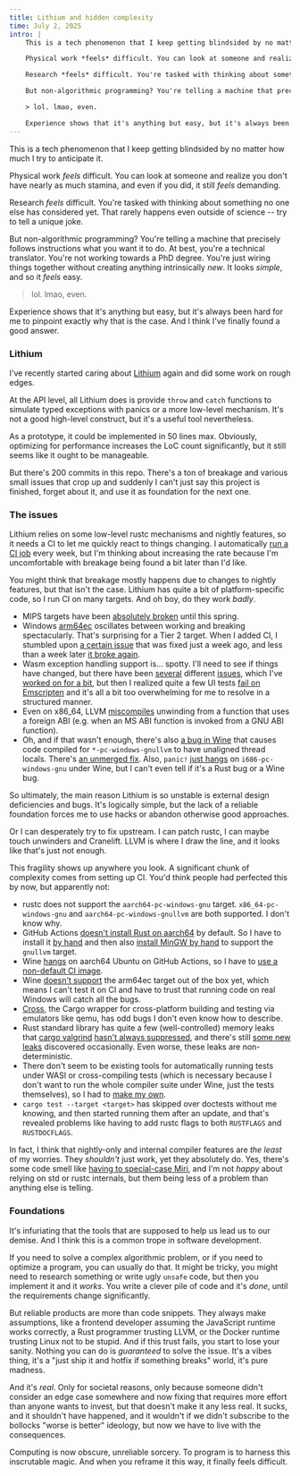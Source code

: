 ```yaml
---
title: Lithium and hidden complexity
time: July 2, 2025
intro: |
    This is a tech phenomenon that I keep getting blindsided by no matter how much I try to anticipate it.

    Physical work *feels* difficult. You can look at someone and realize you don't have nearly as much stamina, and even if you did, it still *feels* demanding.

    Research *feels* difficult. You're tasked with thinking about something no one else has considered yet. That rarely happens even outside of science -- try to tell a unique joke.

    But non-algorithmic programming? You're telling a machine that precisely follows instructions what you want it to do. At best, you're a technical translator. You're not working towards a PhD degree. You're just wiring things together without creating anything intrinsically *new*. It looks *simple*, and so it *feels* easy.

    > lol. lmao, even.

    Experience shows that it's anything but easy, but it's always been hard for me to pinpoint exactly why that is the case. And I think I've finally found a good answer.
---
```


This is a tech phenomenon that I keep getting blindsided by no matter how much I try to anticipate it.

Physical work *feels* difficult. You can look at someone and realize you don't have nearly as much stamina, and even if you did, it still *feels* demanding.

Research *feels* difficult. You're tasked with thinking about something no one else has considered yet. That rarely happens even outside of science -- try to tell a unique joke.

But non-algorithmic programming? You're telling a machine that precisely follows instructions what you want it to do. At best, you're a technical translator. You're not working towards a PhD degree. You're just wiring things together without creating anything intrinsically *new*. It looks *simple*, and so it *feels* easy.

> lol. lmao, even.

Experience shows that it's anything but easy, but it's always been hard for me to pinpoint exactly why that is the case. And I think I've finally found a good answer.


### Lithium

I've recently started caring about [Lithium](https://github.com/iex-rs/lithium) again and did some work on rough edges.

At the API level, all Lithium does is provide `throw` and `catch` functions to simulate typed exceptions with panics or a more low-level mechanism. It's not a good high-level construct, but it's a useful tool nevertheless.

As a prototype, it could be implemented in 50 lines max. Obviously, optimizing for performance increases the LoC count significantly, but it still seems like it ought to be manageable.

But there's 200 commits in this repo. There's a ton of breakage and various small issues that crop up and suddenly I can't just say this project is finished, forget about it, and use it as foundation for the next one.


### The issues

Lithium relies on some low-level rustc mechanisms and nightly features, so it needs a CI to let me quickly react to things changing. I automatically [run a CI job](https://github.com/iex-rs/lithium/blob/147520243e1eb9e2679e7ed612254055bd9c7c09/.github/workflows/ci.yml#L7) every week, but I'm thinking about increasing the rate because I'm uncomfortable with breakage being found a bit later than I'd like.

You might think that breakage mostly happens due to changes to nightly features, but that isn't the case. Lithium has quite a bit of platform-specific code, so I run CI on many targets. And oh boy, do they work *badly*.

- MIPS targets have been [absolutely broken](https://github.com/rust-lang/rust/issues/102722) until this spring.
- Windows [arm64ec](http://www.emulators.com/docs/abc_arm64ec_explained.htm) oscillates between working and breaking spectacularly. That's surprising for a Tier 2 target. When I added CI, I stumbled upon [a certain issue](https://github.com/rust-lang/rust/issues/138541) that was fixed just a week ago, and less than a week later [it broke again](https://github.com/rust-lang/rust/issues/143253).
- Wasm exception handling support is... spotty. I'll need to see if things have changed, but there have been [several](https://github.com/rust-lang/rust/issues/132416) different [issues](https://github.com/rust-lang/rust/issues/135665), which I've [worked on for a bit](https://github.com/rust-lang/rust/pull/136200), but then I realized quite a few UI tests [fail on Emscripten](https://github.com/rust-lang/rust/pull/136199) and it's all a bit too overwhelming for me to resolve in a structured manner.
- Even on x86_64, LLVM [miscompiles](https://github.com/llvm/llvm-project/issues/112943) unwinding from a function that uses a foreign ABI (e.g. when an MS ABI function is invoked from a GNU ABI function).
- Oh, and if that wasn't enough, there's also [a bug in Wine](https://bugs.winehq.org/show_bug.cgi?id=57700) that causes code compiled for `*-pc-windows-gnullvm` to have unaligned thread locals. There's [an unmerged fix](https://gitlab.winehq.org/wine/wine/-/merge_requests/7251). Also, `panic!` [just hangs](https://github.com/rust-lang/rust/issues/135717) on `i686-pc-windows-gnu` under Wine, but I can't even tell if it's a Rust bug or a Wine bug.

So ultimately, the main reason Lithium is so unstable is external design deficiencies and bugs. It's logically simple, but the lack of a reliable foundation forces me to use hacks or abandon otherwise good approaches.

Or I can desperately try to fix upstream. I can patch rustc, I can maybe touch unwinders and Cranelift. LLVM is where I draw the line, and it looks like that's just not enough.

This fragility shows up anywhere you look. A significant chunk of complexity comes from setting up CI. You'd think people had perfected this by now, but apparently not:

- rustc does not support the `aarch64-pc-windows-gnu` target. `x86_64-pc-windows-gnu` and `aarch64-pc-windows-gnullvm` are both supported. I don't know why.
- GitHub Actions [doesn't install Rust on aarch64](https://github.com/actions/partner-runner-images/issues/77) by default. So I have to install it [by hand](https://github.com/iex-rs/lithium/blob/9e7a1b551231d87d13746d57af0de4b7fb36eb7e/.github/workflows/ci.yml#L228) and then also [install MinGW by hand](https://github.com/iex-rs/lithium/blob/9e7a1b551231d87d13746d57af0de4b7fb36eb7e/.github/workflows/ci.yml#L241) to support the `gnullvm` target.
- Wine [hangs](https://github.com/actions/partner-runner-images/issues/31) on aarch64 Ubuntu on GitHub Actions, so I have to [use a non-default CI image](https://github.com/iex-rs/lithium/blob/9e7a1b551231d87d13746d57af0de4b7fb36eb7e/.github/workflows/ci.yml#L318).
- Wine [doesn't support](https://bugs.winehq.org/show_bug.cgi?id=58092) the arm64ec target out of the box yet, which means I can't test it on CI and have to trust that running code on real Windows will catch all the bugs.
- [Cross](https://github.com/cross-rs/cross), the Cargo wrapper for cross-platform building and testing via emulators like qemu, has odd bugs I don't even know how to describe.
- Rust standard library has quite a few (well-controlled) memory leaks that [cargo valgrind](https://github.com/jfrimmel/cargo-valgrind) [hasn't always suppressed](https://github.com/jfrimmel/cargo-valgrind/issues/111), and there's still [some new leaks](https://github.com/jfrimmel/cargo-valgrind/pull/127) discovered occasionally. Even worse, these leaks are non-deterministic.
- There don't seem to be existing tools for automatically running tests under WASI or cross-compiling tests (which is necessary because I don't want to run the whole compiler suite under Wine, just the tests themselves), so I had to [make my own](https://github.com/iex-rs/lithium/tree/ad96472cecccb15fc6b2ba8639f37030d0796e69/ci).
- `cargo test --target <target>` has skipped over doctests without me knowing, and then started running them after an update, and that's revealed problems like having to add rustc flags to both `RUSTFLAGS` and `RUSTDOCFLAGS`.

In fact, I think that nightly-only and internal compiler features are *the least* of my worries. They *shouldn't* just work, yet they absolutely do. Yes, there's some code smell like [having to special-case Miri](https://github.com/iex-rs/lithium/blob/ad96472cecccb15fc6b2ba8639f37030d0796e69/src/backend/panic.rs#L60), and I'm not *happy* about relying on std or rustc internals, but them being less of a problem than anything else is telling.


### Foundations

It's infuriating that the tools that are supposed to help us lead us to our demise. And I think this is a common trope in software development.

If you need to solve a complex algorithmic problem, or if you need to optimize a program, you can usually do that. It might be tricky, you might need to research something or write ugly `unsafe` code, but then you implement it and it *works*. You write a clever pile of code and it's *done*, until the requirements change significantly.

But reliable products are more than code snippets. They always make assumptions, like a frontend developer assuming the JavaScript runtime works correctly, a Rust programmer trusting LLVM, or the Docker runtime trusting Linux not to be stupid. And if this trust fails, you start to lose your sanity. Nothing you can do is *guaranteed* to solve the issue. It's a vibes thing, it's a "just ship it and hotfix if something breaks" world, it's pure madness.

And it's *real*. Only for societal reasons, only because someone didn't consider an edge case somewhere and now fixing that requires more effort than anyone wants to invest, but that doesn't make it any less real. It sucks, and it shouldn't have happened, and it wouldn't if we didn't subscribe to the bollocks "worse is better" ideology, but now we have to live with the consequences.

Computing is now obscure, unreliable sorcery. To program is to harness this inscrutable magic. And when you reframe it this way, it finally feels difficult.
